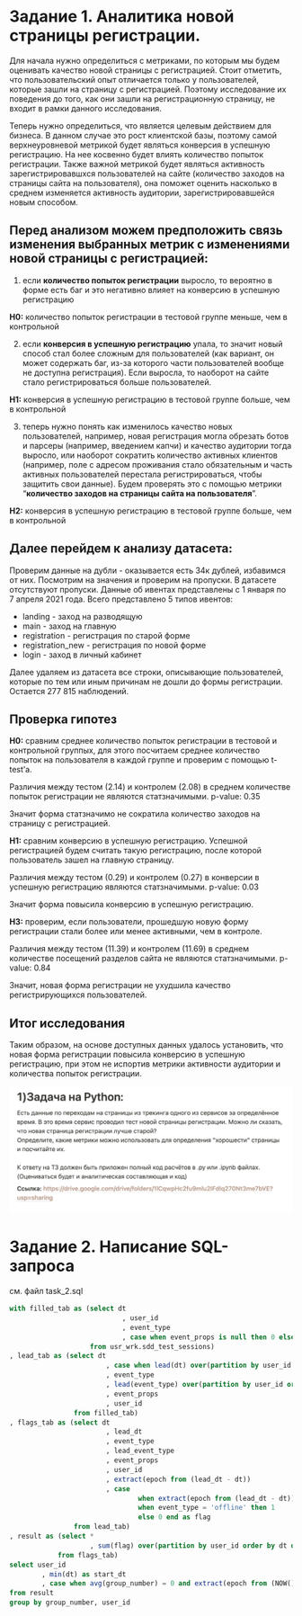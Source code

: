 # Задание 1. Аналитика новой страницы регистрации.

Для начала нужно определиться с метриками, по которым мы будем оценивать качество новой страницы с регистрацией. Стоит отметить, что пользовательский опыт отличается только у пользователей, которые зашли на страницу с регистрацией. Поэтому исследование их поведения до того, как они зашли на регистрационную страницу, не входит в рамки данного исследования.

Теперь нужно определиться, что является целевым действием для бизнеса. В данном случае это рост клиентской базы, поэтому самой верхнеуровневой метрикой будет являться конверсия в успешную регистрацию. На нее косвенно будет влиять количество попыток регистрации. Также важной метрикой будет являться активность зарегистрировавшхся пользователей на сайте (количество заходов на страницы сайта на пользователя), она поможет оценить насколько в среднем изменяется активность аудитории, зарегистрировавшейся новым способом.

## Перед анализом можем предположить связь изменения выбранных метрик с изменениями новой страницы с регистрацией:

1. если **количество попыток регистрации** выросло, то вероятно в форме есть баг и это негативно влияет на конверсию в успешную регистрацию

**H0:** количество попыток регистрации в тестовой группе меньше, чем в контрольной

2. если **конверсия в успешную регистрацию** упала, то значит новый способ стал более сложным для пользователей (как вариант, он может содержать баг, из-за которого части пользователей вообще не доступна регистрация). Если выросла, то наоборот на сайте стало регистрироваться больше пользователей.

**H1:** конверсия в успешную регистрацию в тестовой группе больше, чем в контрольной

3. теперь нужно понять как изменилось качество новых пользователей, например, новая регистрация могла обрезать ботов и парсеры (например, введением капчи) и качество аудитории тогда выросло, или наоборот сократить количество активных клиентов (например, поле с адресом проживания стало обязательным и часть активных пользователей перестала регистрироваться, чтобы защитить свои данные). Будем проверять это с помощью метрики “**количество заходов на страницы сайта на пользователя**”.

**H2:** конверсия в успешную регистрацию в тестовой группе больше, чем в контрольной

## Далее перейдем к анализу датасета:

Проверим данные на дубли - оказывается есть 34к дублей, избавимся от них. Посмотрим на значения и проверим на пропуски. В датасете отсутствуют пропуски. Данные об ивентах представлены с 1 января по 7 апреля 2021 года. Всего представлено 5 типов ивентов:

- landing - заход на разводящую
- main - заход на главную
- registration - регистрация по старой форме
- registration_new - регистрация по новой форме
- login - заход в личный кабинет

Далее удаляем из датасета все строки, описывающие пользователей, которые по тем или иным причинам не дошли до формы регистрации. Остается 277 815 наблюдений.

## Проверка гипотез

**H0:** сравним среднее количество попыток регистрации в тестовой и контрольной группых, для этого посчитаем среднее количество попыток на пользователя в каждой группе и проверим с помощью t-test’а. 

Различия между тестом (2.14) и контролем (2.08) в среднем количестве попыток регистрации не являются статзначимыми.
p-value: 0.35

Значит форма статзначимо не сократила количество заходов на страницу с регистрацией.

**H1:** сравним конверсию в успешную регистрацию. Успешной регистрацией будем считать такую регистрацию, после которой пользователь зашел на главную страницу.

Различия между тестом (0.29) и контролем (0.27) в конверсии в успешную регистрацию являются статзначимыми.
p-value: 0.03

Значит форма повысила конверсию в успешную регистрацию.

**H3:** проверим, если пользователи, прошедшую новую форму регистрации стали более или менее активными, чем в контроле.

Различия между тестом (11.39) и контролем (11.69) в среднем количестве посещений разделов сайта не являются статзначимыми.
p-value: 0.84

Значит, новая форма регистрации не ухудшила качество регистрирующихся пользователей.

## Итог исследования

Таким образом, на основе доступных данных удалось установить, что новая форма регистрации повысила конверсию в успешную регистрацию, при этом не испортив метрики активности аудитории и количества попыток регистрации.


![Task](https://github.com/grazh/registration_form_analysis/blob/main/task.png)


# Задание 2. Написание SQL-запроса
см. файл task_2.sql


```sql
with filled_tab as (select dt
                            , user_id
                            , event_type
                            , case when event_props is null then 0 else event_props end as event_props
                    from usr_wrk.sdd_test_sessions)
, lead_tab as (select dt
                        , case when lead(dt) over(partition by user_id order by dt) is not null then lead(dt) over(partition by user_id order by dt) else NOW() end as lead_dt
                        , event_type
                        , lead(event_type) over(partition by user_id order by dt) lead_event_type
                        , event_props
                        , user_id
                from filled_tab)
, flags_tab as (select dt
                        , lead_dt
                        , event_type
                        , lead_event_type
                        , event_props
                        , user_id
                        , extract(epoch from (lead_dt - dt))
                        , case
                                when extract(epoch from (lead_dt - dt)) > 15*60 + event_props then 1
                                when event_type = 'offline' then 1
                                else 0 end as flag
                from lead_tab)
, result as (select *
                    , sum(flag) over(partition by user_id order by dt desc) as group_number
            from flags_tab)
select user_id
        , min(dt) as start_dt
        , case when avg(group_number) = 0 and extract(epoch from (NOW() - max(dt))) < 15*60 then NULL else max(dt) end as end_dt
from result
group by group_number, user_id

```

